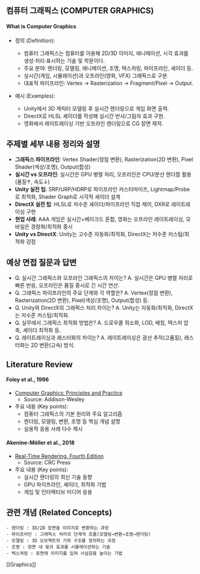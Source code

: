 

## 컴퓨터 그래픽스 (COMPUTER GRAPHICS)

#### What is Computer Graphics

- 정의 (Definition):
	- 컴퓨터 그래픽스는 컴퓨터를 이용해 2D/3D 이미지, 애니메이션, 시각 효과를 생성·처리·표시하는 기술 및 학문이다.
	- 주요 분야: 렌더링, 모델링, 애니메이션, 조명, 텍스처링, 파이프라인, 셰이더 등.
	- 실시간(게임, 시뮬레이션)과 오프라인(영화, VFX) 그래픽스로 구분.
	- 대표적 파이프라인: Vertex → Rasterization → Fragment/Pixel → Output.

- 예시 (Examples):
	- Unity에서 3D 캐릭터 모델링 후 실시간 렌더링으로 게임 화면 출력.
	- DirectX로 HLSL 셰이더를 작성해 실시간 반사/그림자 효과 구현.
	- 영화에서 레이트레이싱 기반 오프라인 렌더링으로 CG 장면 제작.

## 주제별 세부 내용 정리와 설명
- **그래픽스 파이프라인**: Vertex Shader(정점 변환), Rasterization(2D 변환), Pixel Shader(색상/조명), Output(합성)
- **실시간 vs 오프라인**: 실시간은 GPU 병렬 처리, 오프라인은 CPU/분산 렌더팜 활용(품질↑, 속도↓)
- **Unity 실전 팁**: SRP/URP/HDRP로 파이프라인 커스터마이즈, Lightmap/Probe로 최적화, Shader Graph로 시각적 셰이더 설계
- **DirectX 실전 팁**: HLSL로 저수준 셰이더/파이프라인 직접 제어, DXR로 레이트레이싱 구현
- **현업 사례**: AAA 게임은 실시간+베이크드 혼합, 영화는 오프라인 레이트레이싱, 모바일은 경량화/최적화 중시
- **Unity vs DirectX**: Unity는 고수준 자동화/최적화, DirectX는 저수준 커스텀/최적화 강점

## 예상 면접 질문과 답변
- Q. 실시간 그래픽스와 오프라인 그래픽스의 차이는?
  A. 실시간은 GPU 병렬 처리로 빠른 반응, 오프라인은 품질 중시로 긴 시간 연산.
- Q. 그래픽스 파이프라인의 주요 단계와 각 역할은?
  A. Vertex(정점 변환), Rasterization(2D 변환), Pixel(색상/조명), Output(합성) 등.
- Q. Unity와 DirectX의 그래픽스 처리 차이는?
  A. Unity는 자동화/최적화, DirectX는 저수준 커스텀/최적화.
- Q. 실무에서 그래픽스 최적화 방법은?
  A. 드로우콜 최소화, LOD, 배칭, 텍스처 압축, 셰이더 최적화 등.
- Q. 레이트레이싱과 래스터화의 차이는?
  A. 레이트레이싱은 광선 추적(고품질), 래스터화는 2D 변환(고속) 방식.

## Literature Review

#### Foley et al., 1996
- [Computer Graphics: Principles and Practice](https://dl.acm.org/doi/10.5555/551714)
	- Source: Addison-Wesley
- 주요 내용 (Key points):
	- 컴퓨터 그래픽스의 기본 원리와 주요 알고리즘
	- 렌더링, 모델링, 변환, 조명 등 핵심 개념 설명
	- 실용적 응용 사례 다수 제시

#### Akenine-Möller et al., 2018
- [Real-Time Rendering, Fourth Edition](https://www.crcpress.com/Real-Time-Rendering-Fourth-Edition/Akenine-Moller-Haines-Hoffman/p/book/9781138627000)
	- Source: CRC Press
- 주요 내용 (Key points):
	- 실시간 렌더링의 최신 기술 동향
	- GPU 파이프라인, 셰이더, 최적화 기법
	- 게임 및 인터랙티브 미디어 응용

## 관련 개념 (Related Concepts)

	- 렌더링 : 3D/2D 장면을 이미지로 변환하는 과정
	- 파이프라인 : 그래픽스 처리의 단계적 흐름(모델링→변환→조명→렌더링)
	- 모델링 : 3D 오브젝트의 기하 구조를 정의하는 과정
	- 조명 : 장면 내 빛의 효과를 시뮬레이션하는 기술
	- 텍스쳐링 : 표면에 이미지를 입혀 사실감을 높이는 기법 

[[Graphics]]